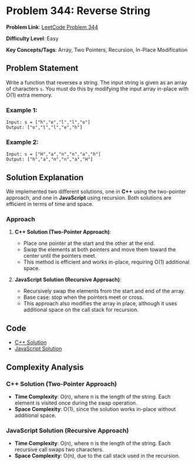 # Problem 344: Reverse String

**Problem Link**: [LeetCode Problem 344](https://leetcode.com/problems/reverse-string/)

**Difficulty Level**: Easy

**Key Concepts/Tags**: Array, Two Pointers, Recursion, In-Place Modification

## Problem Statement

Write a function that reverses a string. The input string is given as an array of characters `s`. You must do this by modifying the input array in-place with O(1) extra memory.

### Example 1:
```
Input: s = ["h","e","l","l","o"]
Output: ["o","l","l","e","h"]
```

### Example 2:
```
Input: s = ["H","a","n","n","a","h"]
Output: ["h","a","n","n","a","H"]
```

## Solution Explanation

We implemented two different solutions, one in **C++** using the two-pointer approach, and one in **JavaScript** using recursion. Both solutions are efficient in terms of time and space.

### Approach

1. **C++ Solution (Two-Pointer Approach)**:
    - Place one pointer at the start and the other at the end.
    - Swap the elements at both pointers and move them toward the center until the pointers meet.
    - This method is efficient and works in-place, requiring O(1) additional space.

2. **JavaScript Solution (Recursive Approach)**:
    - Recursively swap the elements from the start and end of the array.
    - Base case: stop when the pointers meet or cross.
    - This approach also modifies the array in place, although it uses additional space on the call stack for recursion.

## Code
- [C++ Solution](./solution_1.cpp)
- [JavaScript Solution](./solution_2.js)


## Complexity Analysis

### C++ Solution (Two-Pointer Approach)
- **Time Complexity**: O(n), where n is the length of the string. Each element is visited once during the swap operation.
- **Space Complexity**: O(1), since the solution works in-place without additional space.

### JavaScript Solution (Recursive Approach)
- **Time Complexity**: O(n), where n is the length of the string. Each recursive call swaps two characters.
- **Space Complexity**: O(n), due to the call stack used in the recursion.
